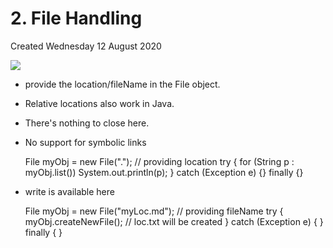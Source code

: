 # 2. File Handling
Created Wednesday 12 August 2020

![](./2._File_Handling/pasted_image.png)

* provide the location/fileName in the File object.
* Relative locations also work in Java.
* There's nothing to close here.
* No support for symbolic links

	File myObj = new File("."); // providing location
	try {
		for (String p : myObj.list())
			System.out.println(p);
	} catch (Exception e) 
	{} finally {}


* write is available here

	File myObj = new File("myLoc.md"); // providing fileName
	try {
	    myObj.createNewFile(); // loc.txt will be created
	} catch (Exception e) {
	} finally {
	}

